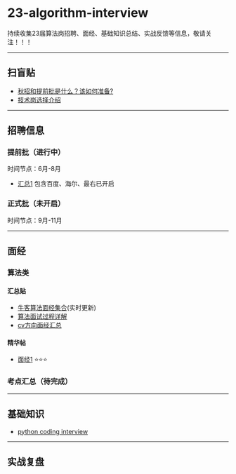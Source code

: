 # 23-algorithm-interview
持续收集23届算法岗招聘、面经、基础知识总结、实战反馈等信息，敬请关注！！！

----

## 扫盲贴
- [秋招和提前批是什么？该如何准备?](https://www.nowcoder.com/discuss/950858)
- [技术岗选择介绍](https://zhiy.cc/letter/2093)

----

## 招聘信息
### 提前批（进行中）
时间节点：6月-8月
- [汇总1](https://www.nowcoder.com/discuss/935228?source_id=profile_create_nctrack&channel=-1)
包含百度、海尔、最右已开启
### 正式批（未开启）
时间节点：9月-11月



----

## 面经
### 算法类
#### 汇总贴
- [牛客算法面经集合](https://www.nowcoder.com/discuss/experience?tagId=645)(实时更新)
- [算法面试过程详解](https://www.nowcoder.com/discuss/918169?source_id=discuss_experience_nctrack&channel=-1)
- [cv方向面经汇总](https://github.com/lcylmhlcy/Awesome-algorithm-interview)
#### 精华帖
- [面经1](https://www.nowcoder.com/discuss/956821)    ⭐⭐⭐       
### 考点汇总（待完成）


----

## 基础知识
- [python coding interview](https://github.com/liyin2015/python-coding-interview)




----

## 实战复盘


